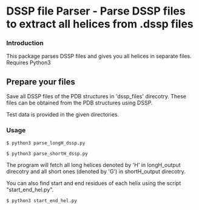 # DSSP file Parser - Parse DSSP files to extract all helices from .dssp files

### Introduction

This package parses DSSP files and gives you all helices in separate files. Requires Python3

## Prepare your files

Save all DSSP files of the PDB structures in 'dssp_files' direcotry. These files can be obtained from the PDB structures using DSSP.

Test data is provided in the given directories.

### Usage

```$ python3 parse_longH_dssp.py```

```$ python3 parse_shortH_dssp.py```

The program will fetch all long helices denoted by 'H' in longH_output direcotry and all short ones (denoted by 'G') in shortH_output direcotry.

You can also find start and end residues of each helix using the script "start_end_hel.py".

```$ python3 start_end_hel.py```

